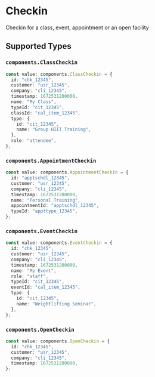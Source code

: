 # Checkin

Checkin for a class, event, appointment or an open facility


## Supported Types

### `components.ClassCheckin`

```typescript
const value: components.ClassCheckin = {
  id: "chk_12345",
  customer: "usr_12345",
  company: "cli_12345",
  timestamp: 1672531200000,
  name: "My Class",
  typeId: "cit_12345",
  classId: "cal_item_12345",
  type: {
    id: "cit_12345",
    name: "Group HIIT Training",
  },
  role: "attendee",
};
```

### `components.AppointmentCheckin`

```typescript
const value: components.AppointmentCheckin = {
  id: "apptschdl_12345",
  customer: "usr_12345",
  company: "cli_12345",
  timestamp: 1672531200000,
  name: "Personal Training",
  appointmentId: "apptschdl_12345",
  typeId: "appttype_12345",
};
```

### `components.EventCheckin`

```typescript
const value: components.EventCheckin = {
  id: "chk_12345",
  customer: "usr_12345",
  company: "cli_12345",
  timestamp: 1672531200000,
  name: "My Event",
  role: "staff",
  typeId: "cit_12345",
  eventId: "cal_item_12345",
  type: {
    id: "cit_12345",
    name: "Weightlifting Seminar",
  },
};
```

### `components.OpenCheckin`

```typescript
const value: components.OpenCheckin = {
  id: "chk_12345",
  customer: "usr_12345",
  company: "cli_12345",
  timestamp: 1672531200000,
};
```

